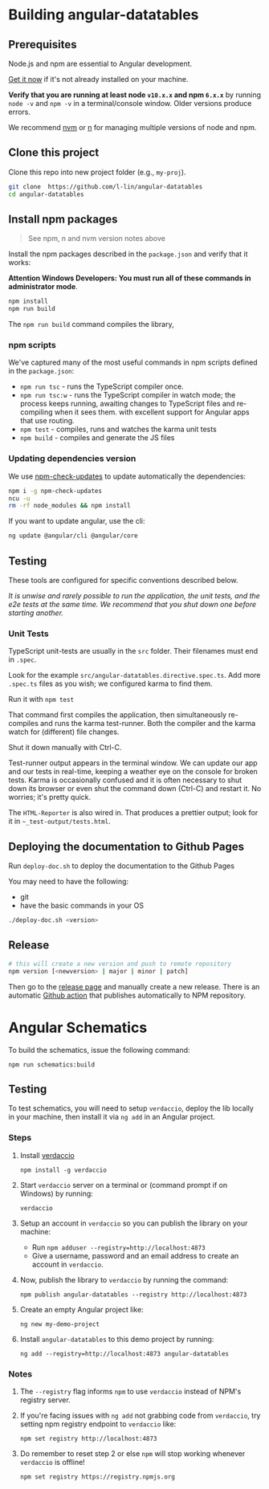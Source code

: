# Building angular-datatables

## Prerequisites

Node.js and npm are essential to Angular development.

[Get it now](https://docs.npmjs.com/getting-started/installing-node) if it's not already installed on your machine.

**Verify that you are running at least node `v10.x.x` and npm `6.x.x`**
by running `node -v` and `npm -v` in a terminal/console window.
Older versions produce errors.

We recommend [nvm](https://github.com/creationix/nvm) or [n](https://github.com/tj/n) for managing multiple versions of node and npm.

## Clone this project

Clone this repo into new project folder (e.g., `my-proj`).

```bash
git clone  https://github.com/l-lin/angular-datatables
cd angular-datatables
```

## Install npm packages

> See npm, n and nvm version notes above

Install the npm packages described in the `package.json` and verify that it works:

**Attention Windows Developers:  You must run all of these commands in administrator mode**.

```bash
npm install
npm run build
```

The `npm run build` command compiles the library,

### npm scripts

We've captured many of the most useful commands in npm scripts defined in the `package.json`:

- `npm run tsc` - runs the TypeScript compiler once.
- `npm run tsc:w` - runs the TypeScript compiler in watch mode; the process keeps running, awaiting changes to TypeScript files and re-compiling when it sees them.
with excellent support for Angular apps that use routing.
- `npm test` - compiles, runs and watches the karma unit tests
- `npm build` - compiles and generate the JS files

### Updating dependencies version

We use [npm-check-updates](https://www.npmjs.org/package/npm-check-updates) to update automatically the dependencies:

```bash
npm i -g npm-check-updates
ncu -u
rm -rf node_modules && npm install
```

If you want to update angular, use the cli:

```bash
ng update @angular/cli @angular/core
```

## Testing

These tools are configured for specific conventions described below.

*It is unwise and rarely possible to run the application, the unit tests, and the e2e tests at the same time.
We recommend that you shut down one before starting another.*

### Unit Tests

TypeScript unit-tests are usually in the `src` folder. Their filenames must end in `.spec`.

Look for the example `src/angular-datatables.directive.spec.ts`.
Add more `.spec.ts` files as you wish; we configured karma to find them.

Run it with `npm test`

That command first compiles the application, then simultaneously re-compiles and runs the karma test-runner.
Both the compiler and the karma watch for (different) file changes.

Shut it down manually with Ctrl-C.

Test-runner output appears in the terminal window.
We can update our app and our tests in real-time, keeping a weather eye on the console for broken tests.
Karma is occasionally confused and it is often necessary to shut down its browser or even shut the command down (Ctrl-C) and
restart it. No worries; it's pretty quick.

The `HTML-Reporter` is also wired in. That produces a prettier output; look for it in `~_test-output/tests.html`.

## Deploying the documentation to Github Pages

Run `deploy-doc.sh` to deploy the documentation to the Github Pages

You may need to have the following:

- git
- have the basic commands in your OS

```bash
./deploy-doc.sh <version>
```

## Release

```sh
# this will create a new version and push to remote repository
npm version [<newversion> | major | minor | patch]
```

Then go to the [release page](https://github.com/l-lin/angular-datatables/releases) and manually
create a new release. There is an automatic [Github action](./.github/workflows/publish.yml) that
publishes automatically to NPM repository.

# Angular Schematics

To build the schematics, issue the following command:

`npm run schematics:build`

## Testing

To test schematics, you will need to setup `verdaccio`, deploy the lib locally in your machine, then install it via `ng add` in an Angular project.

### Steps

1. Install [verdaccio](https://verdaccio.org/)

   `npm install -g verdaccio`

2. Start `verdaccio` server on a terminal or (command prompt if on Windows) by running:

    `verdaccio`

3. Setup an account in `verdaccio` so you can publish the library on your machine:

    - Run `npm adduser --registry=http://localhost:4873`
    - Give a username, password and an email address to create an account in `verdaccio`. 

4. Now, publish the library to `verdaccio` by running the command:

    `npm publish angular-datatables --registry http://localhost:4873`

5. Create an empty Angular project like:

    `ng new my-demo-project`

6. Install `angular-datatables` to this demo project by running:

    `ng add --registry=http://localhost:4873 angular-datatables`

### Notes

1. The `--registry` flag informs `npm` to use `verdaccio` instead of NPM's registry server.
2. If you're facing issues with `ng add` not grabbing code from `verdaccio`, try setting npm registry endpoint to `verdaccio` like:

    `npm set registry http://localhost:4873`

3. Do remember to reset step 2 or else `npm` will stop working whenever `verdaccio` is offline!

    `npm set registry https://registry.npmjs.org`

